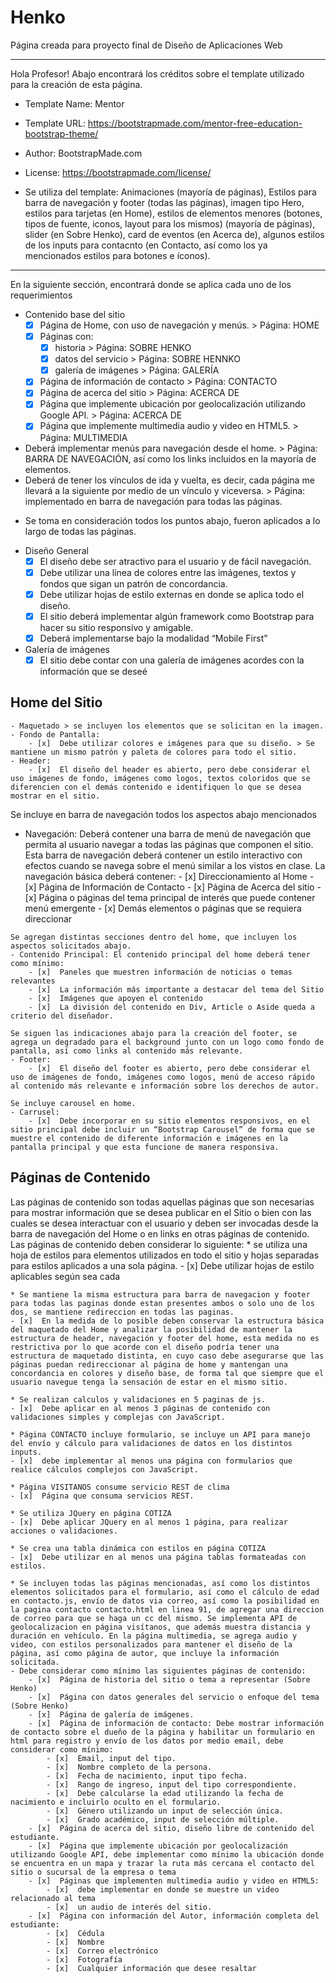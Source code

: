 # Henko
Página creada para proyecto final de Diseño de Aplicaciones Web

-------------------------------------------------------------------------------------------
Hola Profesor! 
Abajo encontrará los créditos sobre el template utilizado para la creación de esta página.

- Template Name: Mentor
- Template URL: https://bootstrapmade.com/mentor-free-education-bootstrap-theme/
- Author: BootstrapMade.com
- License: https://bootstrapmade.com/license/

- Se utiliza del template: Animaciones (mayoría de páginas), Estilos para barra de navegación y footer (todas las páginas),  imagen tipo Hero, estilos para tarjetas (en Home), estilos de elementos menores (botones, tipos de fuente, iconos, layout para los mismos) (mayoría de páginas), slider (en Sobre Henko), card de eventos (en Acerca de), algunos estilos de los inputs para contacnto (en Contacto, así como los ya mencionados estilos para botones e íconos).

-------------------------------------------------------------------------------------------
En la siguiente sección, encontrará donde se aplica cada uno de los requerimientos

- Contenido base del sitio
    - [x]  Página de Home, con uso de navegación y menús. > Página: HOME
    - [x]  Páginas con:
        - [x]  historia > Página: SOBRE HENKO
        - [x]  datos del servicio > Página: SOBRE HENNKO
        - [x]  galería de imágenes > Página: GALERÍA
    - [x]  Página de información de contacto > Página: CONTACTO
    - [x]  Página de acerca del sitio > Página: ACERCA DE
    - [x]  Página que implemente ubicación por geolocalización utilizando Google API. > Página: ACERCA DE
    - [x]  Página que implemente multimedia audio y video en HTML5. > Página: MULTIMEDIA
- Deberá implementar menús para navegación desde el home. > Página: BARRA DE NAVEGACIÓN, así como los links incluidos en la mayoría de elementos.
- Deberá de tener los vínculos de ida y vuelta, es decir, cada página me llevará a la siguiente por medio de un vínculo y viceversa. > Página: implementado en barra de navegación para todas las páginas.

* Se toma en consideración todos los puntos abajo, fueron aplicados a lo largo de todas las páginas.
- Diseño General
    - [x]  El diseño debe ser atractivo para el usuario y de fácil navegación.
    - [x]  Debe utilizar una línea de colores entre las imágenes, textos y fondos que sigan un patrón de concordancia.
    - [x]  Debe utilizar hojas de estilo externas en donde se aplica todo el diseño.
    - [x]  El sitio deberá implementar algún framework como Bootstrap para hacer su sitio responsivo y amigable.
    - [x]  Deberá implementarse bajo la modalidad “Mobile First”
- Galería de imágenes
    - [x]  El sitio debe contar con una galería de imágenes acordes con la información que se deseé

## Home del Sitio
    - Maquetado > se incluyen los elementos que se solicitan en la imagen.
    - Fondo de Pantalla:
        - [x]  Debe utilizar colores e imágenes para que su diseño. > Se mantiene un mismo patrón y paleta de colores para todo el sitio.
    - Header:
        - [x]  El diseño del header es abierto, pero debe considerar el uso imágenes de fondo, imágenes como logos, textos coloridos que se diferencien con el demás contenido e identifiquen lo que se desea mostrar en el sitio.
   
   Se incluye en barra de navegación todos los aspectos abajo mencionados
   - Navegación:
    Deberá contener una barra de menú de navegación que permita al usuario navegar a todas las páginas que componen el sitio. Esta barra de navegación deberá contener un estilo interactivo con efectos cuando se navega sobre el menú similar a los vistos en clase.
    La navegación básica deberá contener:
    - [x]  Direccionamiento al Home
    - [x]  Página de Información de Contacto
    - [x]  Página de Acerca del sitio
    - [x]  Página o páginas del tema principal de interés que puede contener menú emergente
    - [x]  Demás elementos o páginas que se requiera direccionar

    Se agregan distintas secciones dentro del home, que incluyen los aspectos solicitados abajo.
    - Contenido Principal: El contenido principal del home deberá tener como mínimo:
        - [x]  Paneles que muestren información de noticias o temas relevantes
        - [x]  La información más importante a destacar del tema del Sitio
        - [x]  Imágenes que apoyen el contenido
        - [x]  La división del contenido en Div, Article o Aside queda a criterio del diseñador.
    
    Se siguen las indicaciones abajo para la creación del footer, se agrega un degradado para el background junto con un logo como fondo de pantalla, así como links al contenido más relevante.
    - Footer:
        - [x]  El diseño del footer es abierto, pero debe considerar el uso de imágenes de fondo, imágenes como logos, menú de acceso rápido al contenido más relevante e información sobre los derechos de autor.
    
    Se incluye carousel en home.
    - Carrusel:
        - [x]  Debe incorporar en su sitio elementos responsivos, en el sitio principal debe incluir un “Bootstrap Carousel” de forma que se muestre el contenido de diferente información e imágenes en la pantalla principal y que esta funcione de manera responsiva.

## Páginas de Contenido
Las páginas de contenido son todas aquellas páginas que son necesarias para mostrar información que se desea publicar en el Sitio o bien con las cuales se desea interactuar con el usuario y deben ser invocadas desde la barra de navegación del Home o en links en otras páginas de contenido. Las páginas de contenido deben considerar lo siguiente:
    * se utiliza una hoja de estilos para elementos utilizados en todo el sitio y hojas separadas para estilos aplicados a una sola página.
    - [x]  Debe utilizar hojas de estilo aplicables según sea cada

    * Se mantiene la misma estructura para barra de navegacion y footer para todas las paginas donde estan presentes ambos o solo uno de los dos, se mantiene redireccion en todas las paginas.
    - [x]  En la medida de lo posible deben conservar la estructura básica del maquetado del Home y analizar la posibilidad de mantener la estructura de header, navegación y footer del home, esta medida no es restrictiva por lo que acorde con el diseño podría tener una estructura de maquetado distinta, en cuyo caso debe asegurarse que las páginas puedan redireccionar al página de home y mantengan una concordancia en colores y diseño base, de forma tal que siempre que el usuario navegue tenga la sensación de estar en el mismo sitio.
    
    * Se realizan calculos y validaciones en 5 paginas de js.
    - [x]  Debe aplicar en al menos 3 páginas de contenido con validaciones simples y complejas con JavaScript.

    * Página CONTACTO incluye formulario, se incluye un API para manejo del envío y cálculo para validaciones de datos en los distintos inputs.
    - [x]  debe implementar al menos una página con formularios que realice cálculos complejos con JavaScript.

    * Página VISITANOS consume servicio REST de clima
    - [x]  Página que consuma servicios REST.

    * Se utiliza JQuery en página COTIZA
    - [x]  Debe aplicar JQuery en al menos 1 página, para realizar acciones o validaciones.

    * Se crea una tabla dinámica con estilos en página COTIZA
    - [x]  Debe utilizar en al menos una página tablas formateadas con estilos.

    * Se incluyen todas las páginas mencionadas, así como los distintos elementos solicitados para el formulario, así como el cálculo de edad en contacto.js, envío de datos via correo, así como la posibilidad en la pagina contacto contacto.html en linea 91, de agregar una direccion de correo para que se haga un cc del mismo. Se implementa API de geolocalizacion en página visítanos, que además muestra distancia y duración en vehículo. En la página multimedia, se agrega audio y video, con estilos personalizados para mantener el diseño de la página, así como página de autor, que incluye la información solicitada.
    - Debe considerar como mínimo las siguientes páginas de contenido:
        - [x]  Página de historia del sitio o tema a representar (Sobre Henko)
        - [x]  Página con datos generales del servicio o enfoque del tema (Sobre Henko)
        - [x]  Página de galería de imágenes.
        - [x]  Página de información de contacto: Debe mostrar información de contacto sobre el dueño de la página y habilitar un formulario en html para registro y envío de los datos por medio email, debe considerar como mínimo:
            - [x]  Email, input del tipo.
            - [x]  Nombre completo de la persona.
            - [x]  Fecha de nacimiento, input tipo fecha.
            - [x]  Rango de ingreso, input del tipo correspondiente.
            - [x]  Debe calcularse la edad utilizando la fecha de nacimiento e incluirlo oculto en el formulario.
            - [x]  Género utilizando un input de selección única.
            - [x]  Grado académico, input de selección múltiple.
        - [x]  Página de acerca del sitio, diseño libre de contenido del estudiante.
        - [x]  Página que implemente ubicación por geolocalización utilizando Google API, debe implementar como mínimo la ubicación donde se encuentra en un mapa y trazar la ruta más cercana el contacto del sitio o sucursal de la empresa o tema
        - [x]  Páginas que implementen multimedia audio y video en HTML5:
            - [x]  debe implementar en donde se muestre un video relacionado al tema
            - [x]  un audio de interés del sitio.
        - [x]  Página con información del Autor, información completa del estudiante:
            - [x]  Cédula
            - [x]  Nombre
            - [x]  Correo electrónico
            - [x]  Fotografía
            - [x]  Cualquier información que desee resaltar
